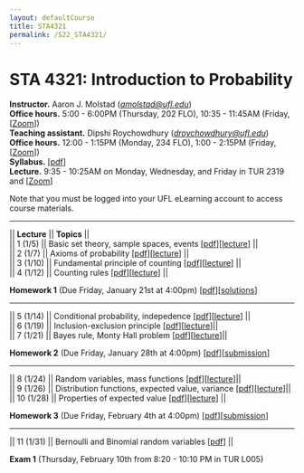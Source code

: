 ```yaml
---
layout: defaultCourse
title: STA4321
permalink: /S22_STA4321/
---
```

# STA 4321: Introduction to Probability  
**Instructor.** Aaron J. Molstad (*amolstad@ufl.edu*)  
**Office hours.** 5:00 - 6:00PM (Thursday, 202 FLO), 10:35 - 11:45AM (Friday, [[Zoom](https://ufl.zoom.us/my/ajmolstad)])   
**Teaching assistant.** Dipshi Roychowdhury (*droychowdhury@ufl.edu*)  
**Office hours.** 12:00 - 1:15PM (Monday, 234 FLO), 1:00 - 2:15PM (Friday,[[Zoom](https://us04web.zoom.us/j/71208490495?pwd=ODZ5ZEs3bVhlbkNaUU5vNlg4YXFSZz09
)])   
**Syllabus.** [[pdf](https://ufl.instructure.com/files/65549197/download?download_frd=1)]  
**Lecture.** 9:35 - 10:25AM on Monday, Wednesday, and Friday in TUR 2319 and [[Zoom](
 https://ufl.zoom.us/j/96018615199?pwd=OGRYK0ZwVXZlSjVBbWdlL2R3M2hEUT09)]   

Note that you must be logged into your UFL eLearning account to access course materials.   

---------------  

||  **Lecture** ||  **Topics** ||  
|| 1 (1/5)  || Basic set theory, sample spaces, events [[pdf](https://ufl.instructure.com/files/65532946/download?download_frd=1)][[lecture](https://ufl.instructure.com/courses/452037/files?preview=65533029)] ||  
|| 2 (1/7)  || Axioms of probability [[pdf](https://ufl.instructure.com/files/65606860/download?download_frd=1)][[lecture](https://ufl.instructure.com/courses/452037/files?preview=65606864)] ||  
|| 3 (1/10) || Fundamental principle of counting [[pdf](https://ufl.instructure.com/files/65660016/download?download_frd=1)][[lecture](https://ufl.instructure.com/courses/452037/files?preview=65660055)] ||  
|| 4 (1/12) || Counting rules [[pdf](https://ufl.instructure.com/files/65698960/download?download_frd=1)][[lecture](https://ufl.instructure.com/courses/452037/files?preview=65701073)] ||  


**Homework 1** (Due Friday, January 21st at 4:00pm) [[pdf](https://ufl.instructure.com/files/65894935/download?download_frd=1)][[solutions](https://ufl.instructure.com/files/66110260/download?download_frd=1)] 

---------------  

|| 5 (1/14) || Conditional probability, indepedence [[pdf](https://ufl.instructure.com/files/65759474/download?download_frd=1)][[lecture](https://ufl.instructure.com/courses/452037/files?preview=65875230)] ||  
|| 6 (1/19) || Inclusion-exclusion principle [[pdf](https://ufl.instructure.com/files/65876665/download?download_frd=1)][[lecture](https://ufl.instructure.com/courses/452037/files?preview=65894841)]||  
|| 7 (1/21) || Bayes rule, Monty Hall problem [[pdf](https://ufl.instructure.com/files/65936387/download?download_frd=1)][[lecture](https://ufl.instructure.com/courses/452037/files?preview=66008755)]||  

**Homework 2** (Due Friday, January 28th at 4:00pm) [[pdf](https://ufl.instructure.com/files/65946099/download?download_frd=1)][[submission](https://ufl.instructure.com/courses/452037/assignments/5110916)]


---------

|| 8 (1/24) || Random variables, mass functions [[pdf](https://ufl.instructure.com/files/66008757/download?download_frd=1)][[lecture](https://ufl.instructure.com/courses/452037/files?preview=66056352)]||     
|| 9 (1/26) || Distribution functions, expected value, variance [[pdf](https://ufl.instructure.com/files/66073754/download?download_frd=1)][[lecture](https://ufl.instructure.com/courses/452037/files?preview=66142771)]||  
|| 10 (1/28) || Properties of expected value [[pdf](https://ufl.instructure.com/files/66142745/download?download_frd=1)][[lecture](https://ufl.instructure.com/courses/452037/files?preview=66215991)] ||


**Homework 3** (Due Friday, February 4th at 4:00pm) [[pdf](https://ufl.instructure.com/files/66135064/download?download_frd=1)][[submission](https://ufl.instructure.com/courses/452037/assignments/5119713)]  


---------

|| 11 (1/31) || Bernoulli and Binomial random variables [[pdf](https://ufl.instructure.com/files/66217821/download?download_frd=1)] ||

**Exam 1** (Thursday, February 10th from 8:20 - 10:10 PM in TUR L005)  

